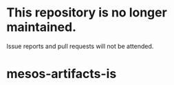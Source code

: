 # This repository is no longer maintained.
Issue reports and pull requests will not be attended.

# mesos-artifacts-is
